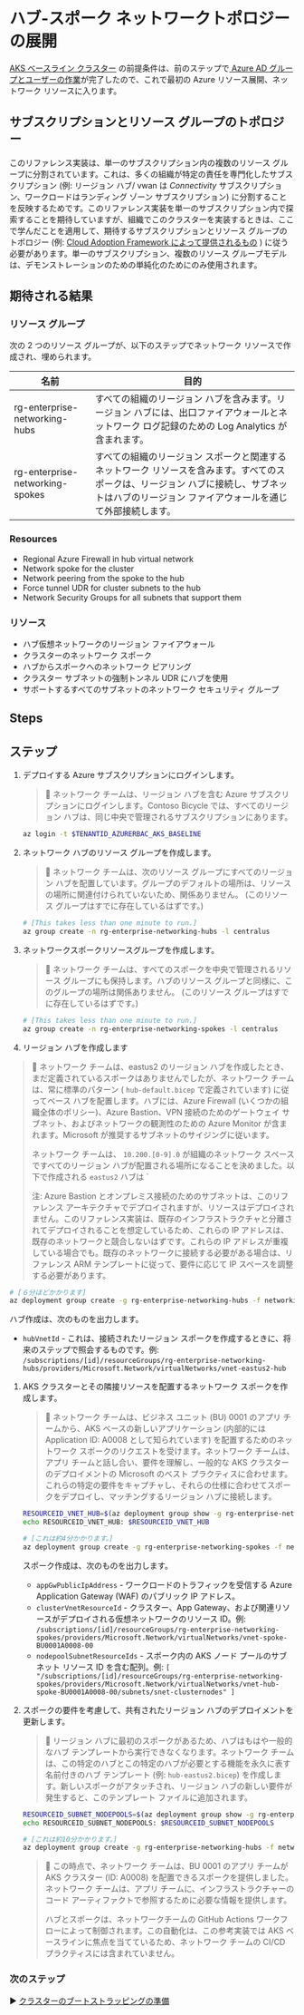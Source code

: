 # ハブ-スポーク ネットワークトポロジーの展開


[AKS ベースライン クラスター](./) の前提条件は、前のステップで[ Azure AD グループとユーザーの作業](./03-aad.md)が完了したので、これで最初の Azure リソース展開、ネットワーク リソースに入ります。


## サブスクリプションとリソース グループのトポロジー

このリファレンス実装は、単一のサブスクリプション内の複数のリソース グループに分割されています。これは、多くの組織が特定の責任を専門化したサブスクリプション (例: リージョン ハブ/ vwan は _Connectivity_ サブスクリプション、ワークロードはランディング ゾーン サブスクリプション) に分割することを反映するためです。このリファレンス実装を単一のサブスクリプション内で探索することを期待していますが、組織でこのクラスターを実装するときは、ここで学んだことを適用して、期待するサブスクリプションとリソース グループのトポロジー (例: [Cloud Adoption Framework によって提供されるもの](https://learn.microsoft.com/azure/cloud-adoption-framework/decision-guides/subscriptions/) ) に従う必要があります。単一のサブスクリプション、複数のリソース グループモデルは、デモンストレーションのための単純化のためにのみ使用されます。

## 期待される結果

### リソース グループ

次の 2 つのリソース グループが、以下のステップでネットワーク リソースで作成され、埋められます。

| 名前                            | 目的                                   |
|---------------------------------|-------------------------------------------|
| rg-enterprise-networking-hubs   | すべての組織のリージョン ハブを含みます。リージョン ハブには、出口ファイアウォールとネットワーク ログ記録のための Log Analytics が含まれます。 |
| rg-enterprise-networking-spokes | すべての組織のリージョン スポークと関連するネットワーク リソースを含みます。すべてのスポークは、リージョン ハブに接続し、サブネットはハブのリージョン ファイアウォールを通じて外部接続します。 |

### Resources

* Regional Azure Firewall in hub virtual network
* Network spoke for the cluster
* Network peering from the spoke to the hub
* Force tunnel UDR for cluster subnets to the hub
* Network Security Groups for all subnets that support them

### リソース

* ハブ仮想ネットワークのリージョン ファイアウォール
* クラスターのネットワーク スポーク
* ハブからスポークへのネットワーク ピアリング
* クラスター サブネットの強制トンネル UDR にハブを使用
* サポートするすべてのサブネットのネットワーク セキュリティ グループ

## Steps

## ステップ

1. デプロイする Azure サブスクリプションにログインします。

   > :book: ネットワーク チームは、リージョン ハブを含む Azure サブスクリプションにログインします。Contoso Bicycle では、すべてのリージョン ハブは、同じ中央で管理されるサブスクリプションにあります。

   ```bash
   az login -t $TENANTID_AZURERBAC_AKS_BASELINE
   ```

2. ネットワーク ハブのリソース グループを作成します。

   > :book: ネットワーク チームは、次のリソース グループにすべてのリージョン ハブを配置しています。グループのデフォルトの場所は、リソースの場所に関連付けられていないため、関係ありません。 (このリソース グループはすでに存在しているはずです。)

   ```bash
   # [This takes less than one minute to run.]
   az group create -n rg-enterprise-networking-hubs -l centralus
   ```

3. ネットワークスポークリソースグループを作成します。

   > :book: ネットワーク チームは、すべてのスポークを中央で管理されるリソース グループにも保持します。ハブのリソース グループと同様に、このグループの場所は関係ありません。 (このリソース グループはすでに存在しているはずです。)

   ```bash
   # [This takes less than one minute to run.]
   az group create -n rg-enterprise-networking-spokes -l centralus
   ```

4. リージョン ハブを作成します

  > :book: ネットワーク チームは、eastus2 のリージョン ハブを作成したとき、まだ定義されているスポークはありませんでしたが、ネットワーク チームは、常に標準のパターン ( `hub-default.bicep` で定義されています) に従ってベース ハブを配置します。ハブには、Azure Firewall (いくつかの組織全体のポリシー)、Azure Bastion、VPN 接続のためのゲートウェイ サブネット、およびネットワークの観測性のための Azure Monitor が含まれます。Microsoft が推奨するサブネットのサイジングに従います。
  >
  > ネットワーク チームは、 `10.200.[0-9].0` が組織のネットワーク スペースですべてのリージョン ハブが配置される場所になることを決めました。以下で作成される `eastus2` ハブは `
  >
  > 注: Azure Bastion とオンプレミス接続のためのサブネットは、このリファレンス アーキテクチャでデプロイされますが、リソースはデプロイされません。このリファレンス実装は、既存のインフラストラクチャと分離されてデプロイされることを想定しているため、これらの IP アドレスは、既存のネットワークと競合しないはずです。これらの IP アドレスが重複している場合でも。既存のネットワークに接続する必要がある場合は、リファレンス ARM テンプレートに従って、要件に応じて IP スペースを調整する必要があります。

   ```bash
   # [６分ほどかかります]
   az deployment group create -g rg-enterprise-networking-hubs -f networking/hub-default.bicep -p location=eastus2
   ```

   ハブ作成は、次のものを出力します。

   * `hubVnetId` - これは、接続されたリージョン スポークを作成するときに、将来のステップで照会するものです。例: `/subscriptions/[id]/resourceGroups/rg-enterprise-networking-hubs/providers/Microsoft.Network/virtualNetworks/vnet-eastus2-hub`

1. AKS クラスターとその隣接リソースを配置するネットワーク スポークを作成します。

   > :book: ネットワーク チームは、ビジネス ユニット (BU) 0001 のアプリ チームから、AKS ベースの新しいアプリケーション (内部的には Application ID: A0008 として知られています) を配置するためのネットワーク スポークのリクエストを受けます。ネットワーク チームは、アプリ チームと話し合い、要件を理解し、一般的な AKS クラスターのデプロイメントの Microsoft のベスト プラクティスに合わせます。これらの特定の要件をキャプチャし、それらの仕様に合わせてスポークをデプロイし、マッチングするリージョン ハブに接続します。

   ```bash
   RESOURCEID_VNET_HUB=$(az deployment group show -g rg-enterprise-networking-hubs -n hub-default --query properties.outputs.hubVnetId.value -o tsv)
   echo RESOURCEID_VNET_HUB: $RESOURCEID_VNET_HUB

   # [これは約4分かかります。]
   az deployment group create -g rg-enterprise-networking-spokes -f networking/spoke-BU0001A0008.bicep -p location=eastus2 hubVnetResourceId="${RESOURCEID_VNET_HUB}"
   ```

   スポーク作成は、次のものを出力します。

   * `appGwPublicIpAddress` - ワークロードのトラフィックを受信する Azure Application Gateway (WAF) のパブリック IP アドレス。
   * `clusterVnetResourceId` - クラスター、App Gateway、および関連リソースがデプロイされる仮想ネットワークのリソース ID。例: `/subscriptions/[id]/resourceGroups/rg-enterprise-networking-spokes/providers/Microsoft.Network/virtualNetworks/vnet-spoke-BU0001A0008-00`
   * `nodepoolSubnetResourceIds` - スポーク内の AKS ノード プールのサブネット リソース ID を含む配列。例: `[ "/subscriptions/[id]/resourceGroups/rg-enterprise-networking-spokes/providers/Microsoft.Network/virtualNetworks/vnet-hub-spoke-BU0001A0008-00/subnets/snet-clusternodes" ]`

2. スポークの要件を考慮して、共有されたリージョン ハブのデプロイメントを更新します。

   > :book: リージョン ハブに最初のスポークがあるため、ハブはもはや一般的なハブ テンプレートから実行できなくなります。ネットワーク チームは、この特定のハブとこの特定のハブが必要とする機能を永久に表す名前付きのハブ テンプレート (例: `hub-eastus2.bicep`) を作成します。新しいスポークがアタッチされ、リージョン ハブの新しい要件が発生すると、このテンプレート ファイルに追加されます。

   ```bash
   RESOURCEID_SUBNET_NODEPOOLS=$(az deployment group show -g rg-enterprise-networking-spokes -n spoke-BU0001A0008 --query properties.outputs.nodepoolSubnetResourceIds.value -o json)
   echo RESOURCEID_SUBNET_NODEPOOLS: $RESOURCEID_SUBNET_NODEPOOLS

   # [これは約10分かかります。]
   az deployment group create -g rg-enterprise-networking-hubs -f networking/hub-regionA.bicep -p location=eastus2 nodepoolSubnetResourceIds="${RESOURCEID_SUBNET_NODEPOOLS}"
   ```

   > :book: この時点で、ネットワーク チームは、BU 0001 のアプリ チームが AKS クラスター (ID: A0008) を配置できるスポークを提供しました。ネットワーク チームは、アプリ チームに、インフラストラクチャーのコード アーティファクトで参照するために必要な情報を提供します。
   >
   > ハブとスポークは、ネットワークチームの GitHub Actions ワークフローによって制御されます。この自動化は、この参考実装では AKS ベースラインに焦点を当てているため、ネットワーク チームの CI/CD プラクティスには含まれていません。


### 次のステップ

:arrow_forward: [クラスターのブートストラッピングの準備](./05-bootstrap-prep.md)
